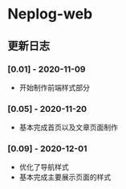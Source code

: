 # Neplog-web

## 更新日志

### [0.01] - 2020-11-09

- 开始制作前端样式部分

### [0.05] - 2020-11-20

- 基本完成首页以及文章页面制作

### [0.09] - 2020-12-01

- 优化了导航样式
- 基本完成主要展示页面的样式

